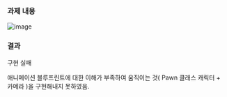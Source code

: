 ### 과제 내용

![image](https://github.com/user-attachments/assets/5ec959b2-f279-4952-8ba4-66baeb1565f1)

### 결과

구현 실패 <br>

애니메이션 블루프린트에 대한 이해가 부족하여 움직이는 것( Pawn 클래스 캐릭터 + 카메라 )을 구현해내지 못하였음.
